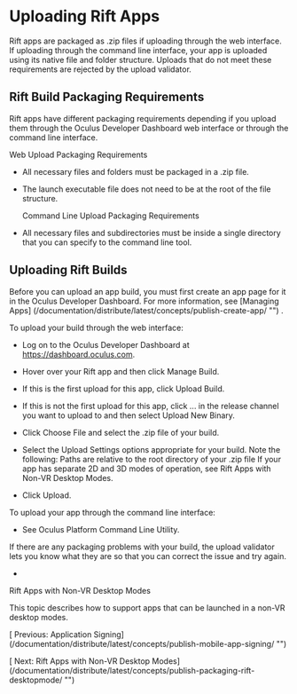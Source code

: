 
  
  
  
  
  
  
# Uploading Rift Apps
  
   
 Rift apps are packaged as .zip files if uploading through the web interface. If uploading through the command line interface, your app is uploaded using its native file and folder structure. Uploads that do not meet these requirements are rejected by the upload validator. 
   
   
## Rift Build Packaging Requirements
   
Rift apps have different packaging requirements depending if you upload them through the Oculus Developer Dashboard web interface or through the command line interface.
   

   Web Upload Packaging Requirements
   
   
   
-  All necessary files and folders must be packaged in a .zip file.
   
- The launch executable file does not need to be at the root of the file structure.
   
   

   Command Line Upload Packaging Requirements
   
   
   
- All necessary files and subdirectories must be inside a single directory that you can specify to the command line tool.
   
   
   
   
## Uploading Rift Builds
   
Before you can upload an app build, you must first create an app page for it in the Oculus Developer Dashboard. For more information, see 
[Managing Apps]
(/documentation/distribute/latest/concepts/publish-create-app/ "")
  .
   
To upload your build through the web interface:
   
   
- Log on to the Oculus Developer Dashboard at https://dashboard.oculus.com.
   
- Hover over your Rift app and then click Manage Build.
   
- If this is the first upload for this app, click Upload Build.
   
- If this is not the first upload for this app, click ... in the release channel  you want to upload to and then select Upload New Binary.
   
- Click Choose File and select the .zip file of your build.
   
- Select the Upload Settings options appropriate for your build. Note the following:
     Paths are relative to the root directory of your .zip file
     If your app has separate 2D and 3D modes of operation, see Rift Apps with Non-VR Desktop Modes.
   
   
   
- Click Upload.
   
   
To upload your app through the command line interface:
   
   
- See Oculus Platform Command Line Utility.
   
   
If there are any packaging problems with your build, the upload validator lets you know what they are so that you can correct the issue and try again.
   
  
  
   
   
- 
   
   Rift Apps with Non-VR Desktop Modes
   
   This topic describes how to support apps that can be launched in a non-VR desktop  modes.
   
  
  
  
  
   
[
   Previous: Application Signing]
(/documentation/distribute/latest/concepts/publish-mobile-app-signing/ "")
  
  
  
   
[
   Next: Rift Apps with Non-VR Desktop Modes]
(/documentation/distribute/latest/concepts/publish-packaging-rift-desktopmode/ "")
  
  
  
  
  
  
